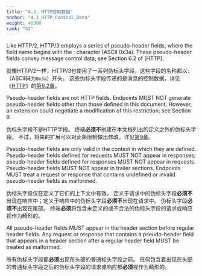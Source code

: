 ```yaml
---
title: "4.3. HTTP控制数据"
anchor: "4.3_HTTP_Control_Data"
weight: 40300
rank: "h2"
---
```


Like HTTP/2, HTTP/3 employs a series of pseudo-header fields, where the field name begins with the : character (ASCII 0x3a). These pseudo-header fields convey message control data; see Section 6.2 of [HTTP].

就像HTTP/2一样，HTTP/3也使用了一系列伪标头字段，这些字段的名称都以`:`（ASCII码为`0x3a`）开头。
这些伪标头字段传递的是消息的控制数据，详见《[HTTP]()》的[第6.2章]()。

Pseudo-header fields are not HTTP fields. Endpoints MUST NOT generate pseudo-header fields other than those defined in this document. However, an extension could negotiate a modification of this restriction; see Section 9.

伪标头字段不是HTTP字段。
终端**必须不**创建在本文档列出的定义之外的伪标头字段。
不过，将来的扩展可以对此条限制做出修改，详见[第9章]()。

Pseudo-header fields are only valid in the context in which they are defined. Pseudo-header fields defined for requests MUST NOT appear in responses; pseudo-header fields defined for responses MUST NOT appear in requests. Pseudo-header fields MUST NOT appear in trailer sections. Endpoints MUST treat a request or response that contains undefined or invalid pseudo-header fields as malformed.

伪标头字段仅在定义了它们的上下文中有效。
定义于请求中的伪标头字段**必须不**出现在响应中；定义于响应中的伪标头字段**必须不**出现在请求中。
伪标头字段**必须不**出现在尾部。
终端**必须**将包含未定义的或不合法的伪标头字段的请求或响应视作为畸形的。

All pseudo-header fields MUST appear in the header section before regular header fields. Any request or response that contains a pseudo-header field that appears in a header section after a regular header field MUST be treated as malformed.

所有伪标头字段都**必须**出现在头部的普通标头字段之前。
任何包含着出现在头部的普通标头字段之后的伪标头字段的请求或响应都**必须**视作为畸形的。

